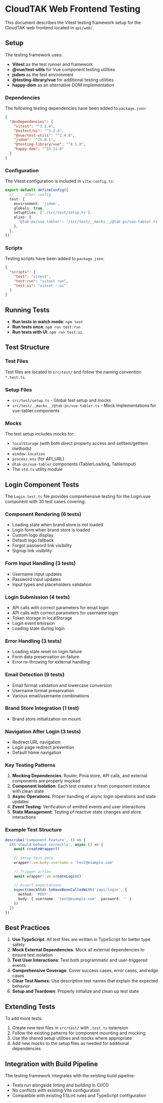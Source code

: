 # CloudTAK Web Frontend Testing

This document describes the Vitest testing framework setup for the CloudTAK web frontend located in `api/web/`.

## Setup

The testing framework uses:
- **Vitest** as the test runner and framework
- **@vue/test-utils** for Vue component testing utilities
- **jsdom** as the test environment
- **@testing-library/vue** for additional testing utilities
- **happy-dom** as an alternative DOM implementation

### Dependencies

The following testing dependencies have been added to `package.json`:

```json
{
  "devDependencies": {
    "vitest": "^3.2.4",
    "@vitest/ui": "^3.2.4", 
    "@vue/test-utils": "^2.4.6",
    "jsdom": "^25.0.1",
    "@testing-library/vue": "^8.1.0",
    "happy-dom": "^15.11.6"
  }
}
```

### Configuration

The Vitest configuration is included in `vite.config.ts`:

```typescript
export default defineConfig({
  // ... other config
  test: {
    environment: 'jsdom',
    globals: true,
    setupFiles: ['./src/test/setup.ts'],
    alias: {
      '@tak-ps/vue-tabler': '/src/test/__mocks__/@tak-ps/vue-tabler.ts',
    },
  },
})
```

### Scripts

Testing scripts have been added to `package.json`:

```json
{
  "scripts": {
    "test": "vitest",
    "test:run": "vitest run",
    "test:ui": "vitest --ui"
  }
}
```

## Running Tests

- **Run tests in watch mode**: `npm test`
- **Run tests once**: `npm run test:run`
- **Run tests with UI**: `npm run test:ui`

## Test Structure

### Test Files

Test files are located in `src/test/` and follow the naming convention `*.test.ts`.

### Setup Files

- `src/test/setup.ts` - Global test setup and mocks
- `src/test/__mocks__/@tak-ps/vue-tabler.ts` - Mock implementations for vue-tabler components

### Mocks

The test setup includes mocks for:
- `localStorage` (with both direct property access and setItem/getItem methods)
- `window.location`
- `process.env` (for API_URL)
- `@tak-ps/vue-tabler` components (TablerLoading, TablerInput)
- The `std.ts` utility module

## Login Component Tests

The `Login.test.ts` file provides comprehensive testing for the Login.vue component with 30 test cases covering:

### Component Rendering (6 tests)
- Loading state when brand store is not loaded
- Login form when brand store is loaded
- Custom logo display
- Default logo fallback
- Forgot password link visibility
- Signup link visibility

### Form Input Handling (3 tests)
- Username input updates
- Password input updates
- Input types and placeholders validation

### Login Submission (4 tests)
- API calls with correct parameters for email login
- API calls with correct parameters for username login
- Token storage in localStorage
- Login event emission
- Loading state during login

### Error Handling (3 tests)
- Loading state reset on login failure
- Form data preservation on failure
- Error re-throwing for external handling

### Email Detection (9 tests)
- Email format validation and lowercase conversion
- Username format preservation
- Various email/username combinations

### Brand Store Integration (1 test)
- Brand store initialization on mount

### Navigation After Login (3 tests)
- Redirect URL navigation
- Login page redirect prevention
- Default home navigation

### Key Testing Patterns

1. **Mocking Dependencies**: Router, Pinia store, API calls, and external components are properly mocked
2. **Component Isolation**: Each test creates a fresh component instance with clean state
3. **Async Operations**: Proper handling of async login operations and state updates
4. **Event Testing**: Verification of emitted events and user interactions
5. **State Management**: Testing of reactive state changes and store interactions

### Example Test Structure

```typescript
describe('Component Feature', () => {
  it('should behave correctly', async () => {
    await createWrapper()
    
    // Setup test data
    wrapper!.vm.body.username = 'test@example.com'
    
    // Trigger action
    await wrapper!.vm.createLogin()
    
    // Assert expectations
    expect(mockStd).toHaveBeenCalledWith('/api/login', {
      method: 'POST',
      body: { username: 'test@example.com', password: '' }
    })
  })
})
```

## Best Practices

1. **Use TypeScript**: All test files are written in TypeScript for better type safety
2. **Mock External Dependencies**: Mock all external dependencies to ensure test isolation
3. **Test User Interactions**: Test both programmatic and user-triggered events
4. **Comprehensive Coverage**: Cover success cases, error cases, and edge cases
5. **Clear Test Names**: Use descriptive test names that explain the expected behavior
6. **Setup and Teardown**: Properly initialize and clean up test state

## Extending Tests

To add more tests:

1. Create new test files in `src/test/` with `.test.ts` extension
2. Follow the existing patterns for component mounting and mocking
3. Use the shared setup utilities and mocks where appropriate
4. Add new mocks to the setup files as needed for additional dependencies

## Integration with Build Pipeline

The testing framework integrates with the existing build pipeline:
- Tests run alongside linting and building in CI/CD
- No conflicts with existing Vite configuration
- Compatible with existing ESLint rules and TypeScript configuration
